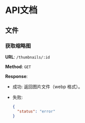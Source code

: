 <!--
 * @Author: Ilikara 3435193369@qq.com
 * @Date: 2025-01-20 13:10:40
 * @LastEditors: ilikara 3435193369@qq.com
 * @LastEditTime: 2025-04-15 06:51:06
 * @FilePath: /SynapForest/api/doc/api.md
 * @Description: 
 * 
 * Copyright (c) 2025 AirFortressIlikara
 * SynapForest is licensed under Mulan PubL v2.
 * You can use this software according to the terms and conditions of the Mulan PubL v2.
 * You may obtain a copy of Mulan PubL v2 at:
 *          http://license.coscl.org.cn/MulanPubL-2.0
 * THIS SOFTWARE IS PROVIDED ON AN "AS IS" BASIS, WITHOUT WARRANTIES OF ANY KIND,
 * EITHER EXPRESS OR IMPLIED, INCLUDING BUT NOT LIMITED TO NON-INFRINGEMENT,
 * MERCHANTABILITY OR FIT FOR A PARTICULAR PURPOSE.
 * See the Mulan PubL v2 for more details.
-->
# API文档

## 文件

### 获取缩略图

**URL**: `/thumbnails/:id`

**Method**: `GET`

**Response**:

- 成功: 返回图片文件（webp 格式）。

- 失败:
  ```json
  {
    "status": "error"
  }
  ```